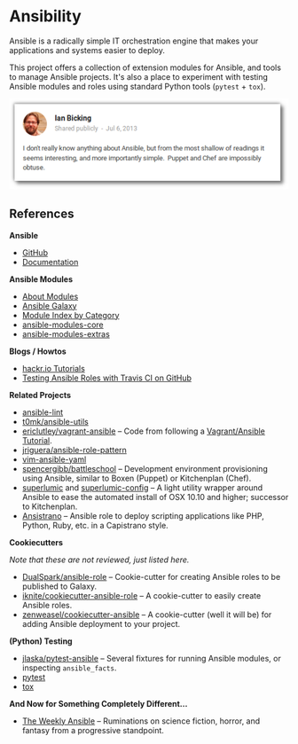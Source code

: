# Ansibility

Ansible is a radically simple IT orchestration engine that makes your applications and systems easier to deploy.

This project offers a collection of extension modules for Ansible,
and tools to manage Ansible projects.
It's also a place to experiment with testing Ansible modules and roles
using standard Python tools (``pytest`` + ``tox``).

![Ian Bicking (Twitter, 2013)](https://raw.githubusercontent.com/Build-The-Web/ansibility/master/docs/_static/img/ian-twitter.png)




## References

**Ansible**

 * [GitHub](https://github.com/ansible/ansible)
 * [Documentation](http://docs.ansible.com/)


**Ansible Modules**

 * [About Modules](http://docs.ansible.com/modules.html)
 * [Ansible Galaxy](https://galaxy.ansible.com/)
 * [Module Index by Category](http://docs.ansible.com/modules_by_category.html)
 * [ansible-modules-core](https://github.com/ansible/ansible-modules-core)
 * [ansible-modules-extras](https://github.com/ansible/ansible-modules-extras)


**Blogs / Howtos**

 * [hackr.io Tutorials](http://hackr.io/tutorials/ansible)
 * [Testing Ansible Roles with Travis CI on GitHub](https://servercheck.in/blog/testing-ansible-roles-travis-ci-github)


**Related Projects**

 * [ansible-lint](https://github.com/willthames/ansible-lint)
 * [t0mk/ansible-utils](https://github.com/t0mk/ansible-utils)
 * [ericlutley/vagrant-ansible](https://github.com/ericlutley/vagrant-ansible) – Code from following a [Vagrant/Ansible Tutorial](http://adamcod.es/2014/09/23/vagrant-ansible-quickstart-tutorial.html).
 * [jriguera/ansible-role-pattern](https://github.com/jriguera/ansible-role-pattern)
 * [vim-ansible-yaml](http://vimawesome.com/plugin/vim-ansible-yaml)
 * [spencergibb/battleschool](https://github.com/spencergibb/battleschool) – Development environment provisioning using Ansible, similar to Boxen (Puppet) or Kitchenplan (Chef).
 * [superlumic](https://github.com/superlumic/superlumic) and [superlumic-config](https://github.com/superlumic/superlumic-config) – A light utility wrapper around Ansible to ease the automated install of OSX 10.10 and higher; successor to Kitchenplan.
 * [Ansistrano](https://github.com/ansistrano/deploy) – Ansible role to deploy scripting applications like PHP, Python, Ruby, etc. in a Capistrano style.

**Cookiecutters**

_Note that these are not reviewed, just listed here._

 * [DualSpark/ansible-role](https://github.com/DualSpark/ansible-role) – Cookie-cutter for creating Ansible roles to be published to Galaxy.
 * [iknite/cookiecutter-ansible-role](https://github.com/iknite/cookiecutter-ansible-role) – A cookie-cutter to easily create Ansible roles.
 * [zenweasel/cookiecutter-ansible](https://github.com/zenweasel/cookiecutter-ansible) – A cookie-cutter (well it will be) for adding Ansible deployment to your project.


**(Python) Testing**

 * [jlaska/pytest-ansible](https://github.com/jlaska/pytest-ansible) – Several fixtures for running Ansible modules, or inspecting ``ansible_facts``.
 * [pytest](http://pytest.org/latest/contents.html)
 * [tox](https://tox.readthedocs.io/en/latest/)


**And Now for Something Completely Different…**

 * [The Weekly Ansible](http://theweeklyansible.tumblr.com/) – Ruminations on science fiction, horror, and fantasy from a progressive standpoint.
